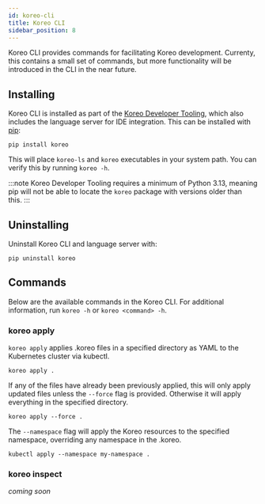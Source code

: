 ```yaml
---
id: koreo-cli
title: Koreo CLI
sidebar_position: 8
---
```


Koreo CLI provides commands for facilitating Koreo development. Currenty, this
contains a small set of commands, but more functionality will be introduced in
the CLI in the near future.

## Installing

Koreo CLI is installed as part of the
[Koreo Developer Tooling](./getting-started/tooling-installation.md#installing-koreo-developer-tooling),
which also includes the language server for IDE integration. This can be
installed with [pip](https://pypi.org/project/pip/):

```
pip install koreo
```

This will place `koreo-ls` and `koreo` executables in your system path. You can
verify this by running `koreo -h`.

:::note
Koreo Developer Tooling requires a minimum of Python 3.13, meaning pip will not
be able to locate the `koreo` package with versions older than this.
:::

## Uninstalling

Uninstall Koreo CLI and language server with:

```
pip uninstall koreo
```

## Commands

Below are the available commands in the Koreo CLI. For additional information,
run `koreo -h` or `koreo <command> -h`.

### koreo apply

`koreo apply` applies .koreo files in a specified directory as YAML to the
Kubernetes cluster via kubectl. 

```
koreo apply .
```

If any of the files have already been previously applied, this will
only apply updated files unless the `--force` flag is provided. Otherwise it
will apply everything in the specified directory.

```
koreo apply --force .
```

The `--namespace` flag will apply the Koreo resources to the specified
namespace, overriding any namespace in the .koreo.

```
kubectl apply --namespace my-namespace .
```

### koreo inspect

_coming soon_
